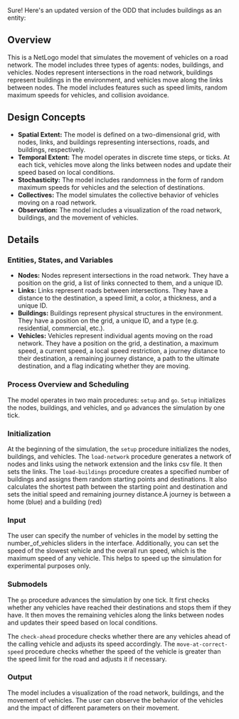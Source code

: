  Sure! Here's an updated version of the ODD that includes buildings as an entity:

Overview
--------

This is a NetLogo model that simulates the movement of vehicles on a road network. The model includes three types of agents: nodes, buildings, and vehicles. Nodes represent intersections in the road network, buildings represent buildings in the environment, and vehicles move along the links between nodes. The model includes features such as speed limits, random maximum speeds for vehicles, and collision avoidance.

Design Concepts
--------------

* **Spatial Extent:** The model is defined on a two-dimensional grid, with nodes, links, and buildings representing intersections, roads, and buildings, respectively.
* **Temporal Extent:** The model operates in discrete time steps, or ticks. At each tick, vehicles move along the links between nodes and update their speed based on local conditions.
* **Stochasticity:** The model includes randomness in the form of random maximum speeds for vehicles and the selection of destinations.
* **Collectives:** The model simulates the collective behavior of vehicles moving on a road network.
* **Observation:** The model includes a visualization of the road network, buildings, and the movement of vehicles.

Details
-------

### Entities, States, and Variables

* **Nodes:** Nodes represent intersections in the road network. They have a position on the grid, a list of links connected to them, and a unique ID.
* **Links:** Links represent roads between intersections. They have a distance to the destination, a speed limit, a color, a thickness, and a unique ID.
* **Buildings:** Buildings represent physical structures in the environment. They have a position on the grid, a unique ID, and a type (e.g. residential, commercial, etc.).
* **Vehicles:** Vehicles represent individual agents moving on the road network. They have a position on the grid, a destination, a maximum speed, a current speed, a local speed restriction, a journey distance to their destination, a remaining journey distance, a path to the ultimate destination, and a flag indicating whether they are moving.

### Process Overview and Scheduling

The model operates in two main procedures: `setup` and `go`. `Setup` initializes the nodes, buildings, and vehicles, and `go` advances the simulation by one tick.

### Initialization

At the beginning of the simulation, the `setup` procedure initializes the nodes, buildings, and vehicles. The `load-network` procedure generates a  network of nodes and links using the network extension and the links csv file. It then sets the links. The `load-buildings` procedure creates a specified number of buildings and assigns them random starting points and destinations. It also calculates the shortest path between the starting point and destination and sets the initial speed and remaining journey distance.A journey is between a home (blue)  and a building (red)

### Input

The user can specify the number of vehicles in the model by setting the number_of_vehicles sliders in the interface. Additionally, you can set the speed of the slowest vehicle and the overall run speed, which is the maximum speed of any vehicle. This helps to speed up the simulation for experimental purposes only.

### Submodels

The `go` procedure advances the simulation by one tick. It first checks whether any vehicles have reached their destinations and stops them if they have. It then moves the remaining vehicles along the links between nodes and updates their speed based on local conditions.

The `check-ahead` procedure checks whether there are any vehicles ahead of the calling vehicle and adjusts its speed accordingly. The `move-at-correct-speed` procedure checks whether the speed of the vehicle is greater than the speed limit for the road and adjusts it if necessary.

### Output

The model includes a visualization of the road network, buildings, and the movement of vehicles. The user can observe the behavior of the vehicles and the impact of different parameters on their movement.
